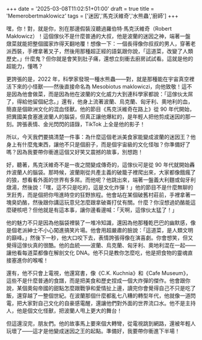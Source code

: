 +++
date = '2025-03-08T11:02:51+01:00'
draft = true
title = 'Memerobertmaklowicz'
tags = ['迷因','馬克沃維奇','水熊蟲','廚師']
+++

嘿，你！對，就是你，別在那邊假裝沒聽過羅伯特·馬克沃維奇（Robert Makłowicz）！這個傢伙不是什麼普通的大叔，他是波蘭的迷因之神，端著一盤燉菜就能把整個國家炸得天翻地覆！想像一下：一個長得像你叔叔的男人，穿著老派西裝，手裡拿著叉子，然後用那種超正經的語氣跟你說，「這道菜，改變了人類歷史。」什麼鬼？但你就是會笑到肚子痛，還想立刻衝去廚房試試看。這就是他的超能力，懂嗎？

更誇張的是，2022 年，科學家發現一種水熊蟲——對，就是那種能在宇宙真空裡活下來的小怪獸——然後直接命名為 Mesobiotus maklowiczi，向他致敬！這不是因為他會做菜，而是因為他在波蘭的文化威力大到連科學家都說：「這傢伙太屌了，得給他留個紀念。」還有，他身上流著波蘭、烏克蘭、匈牙利、奧地利的血，簡直是個歐洲文化的混血怪獸。他的節目《馬克沃維奇在路上》從 90 年代開始，把異國美食塞進波蘭人的腦袋，但真正讓他爆紅的，是年輕人把他剪成迷因的那一刻。誇張表情、金光閃閃的語錄，TikTok 上全是他的影子！

所以，今天我們要搞清楚一件事：為什麼這個老派美食家能變成波蘭的迷因王？他身上有什麼鬼東西，讓他不只是個廚子，而是個宇宙級的文化怪咖？你準備好了嗎？因為我要帶你衝進這個又好笑又震撼的故事，別想跑！


好，聽著，馬克沃維奇不是一夜之間變成傳奇的，這傢伙可是從 90 年代就開始轟炸波蘭人的腦袋。那時候，波蘭剛從共產主義的破籠子裡爬出來，大家都像餓瘋了的狼，想看看外面的世界有多屌。而他呢？他跳出來，端著一盤義大利麵或匈牙利燉湯，然後說：「嘿，這不只是吃的，這是文化炸彈！」他的節目不是什麼無聊的烹飪秀，而是個把你甩進時空的狂野旅程。他會站在某個破舊村莊前，手裡拿著一塊臭奶酪，然後跟你講這玩意兒怎麼跟拿破崙打仗有關。什麼？你沒想過奶酪能這麼硬核吧？但他就是有這本事，讓你邊看邊喊：「天啊，這傢伙太猛了！」

他的魅力不只是因為他腦袋裡裝了一堆冷知識，還因為他那種乾巴巴的幽默感，像是個老派紳士不小心闖進搞笑片場。他會用超嚴肅的臉說：「這道菜，是人類文明的巔峰。」然後下一秒，他大口咬下去，表情誇張得像在演喜劇。你會想笑，但又覺得這傢伙真的很酷。他的血統——波蘭、烏克蘭、匈牙利、奧地利混在一起——讓他看每道菜都像在解剖文化 DNA。他不只是教你怎麼吃，他是把食物的靈魂直接塞進你的喉嚨！

還有，他不只會上電視，他還寫書，像《C.K. Kuchnia》和《Cafe Museum》，這些不是什麼普通的食譜，而是把美食和歷史捏成一個大炸彈的傑作。他會跟你說，某個奧匈帝國的甜點怎麼跟戰爭和愛情扯上邊，讀完你會覺得自己不只是吃了飯，還穿越了一整個世紀。在波蘭那個什麼都亂七八糟的轉型年代，他就像一道閃電，把大家對自己文化的自豪感電醒，還讓他們對外面的世界流口水。他不是主持人，他是個文化怪獸，把波蘭人甩上更大的舞台！

但這還沒完，朋友們。他的故事馬上要來個大轉彎，從電視跳到網路，還被年輕人玩壞了——這才是他變成迷因之王的起點。準備好，我要帶你衝進下半場！
